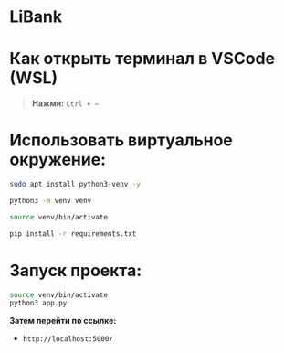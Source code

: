 # LiBank

# Как открыть терминал в VSCode (WSL)
> **Нажми:** `Ctrl + ~`

# Использовать виртуальное окружение:
```bash
sudo apt install python3-venv -y

python3 -m venv venv

source venv/bin/activate

pip install -r requirements.txt
```

# Запуск проекта:
```bash
source venv/bin/activate
python3 app.py
```

**Затем перейти по ссылке:**
* `http://localhost:5000/`
